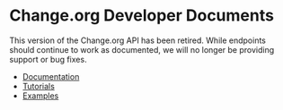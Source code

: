 # Change.org Developer Documents

This version of the Change.org API has been retired. While endpoints should continue to work as documented, we will no longer be providing support or bug fixes.

* [Documentation](https://github.com/change/api_docs/blob/master/v1/documentation/index.md)
* [Tutorials](https://github.com/change/api_docs/blob/master/v1/tutorials/index.md)
* [Examples](https://github.com/change/api_docs/blob/master/v1/examples/index.md)
